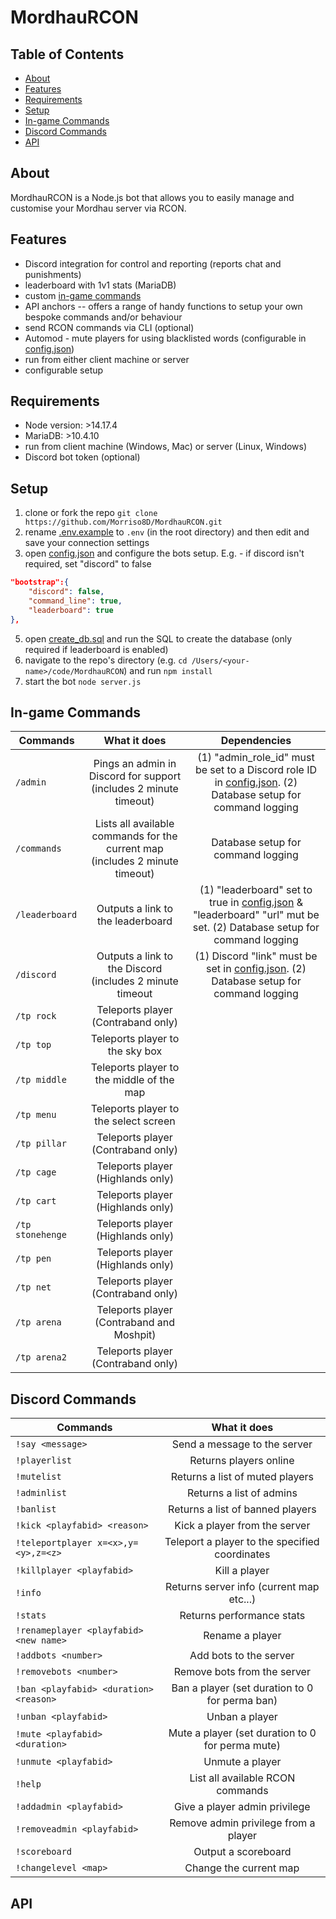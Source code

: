 # MordhauRCON

## Table of Contents
* [About](#about)
* [Features](#features)
* [Requirements](#requirements)
* [Setup](#setup)
* [In-game Commands](#in-game-commands)
* [Discord Commands](#discord-commands)
* [API](#api)

## About
MordhauRCON is a Node.js bot that allows you to easily manage and customise your Mordhau server via RCON.

## Features
* Discord integration for control and reporting (reports chat and punishments)
* leaderboard with 1v1 stats (MariaDB)
* custom [in-game commands](#in-game-commands)
* API anchors -- offers a range of handy functions to setup your own bespoke commands and/or behaviour
* send RCON commands via CLI (optional)
* Automod - mute players for using blacklisted words (configurable in [config.json](/config.json))
* run from either client machine or server
* configurable setup

## Requirements
* Node version: >14.17.4
* MariaDB: >10.4.10
* run from client machine (Windows, Mac) or server (Linux, Windows)
* Discord bot token (optional)

## Setup
1. clone or fork the repo ``git clone https://github.com/Morriso8D/MordhauRCON.git``
2. rename [.env.example](/.env.example) to ``.env`` (in the root directory) and then edit and save your connection settings
3. open [config.json](/config.json) and configure the bots setup. E.g. - if discord isn't required, set "discord" to false
```json 
"bootstrap":{
    "discord": false,
    "command_line": true,
    "leaderboard": true
},
```
5. open [create_db.sql](/setup/create_db.sql) and run the SQL to create the database (only required if leaderboard is enabled)
6. navigate to the repo's directory (e.g. ``cd /Users/<your-name>/code/MordhauRCON``) and run ``npm install``
7. start the bot ``node server.js``

## In-game Commands
| Commands             | What it does                                                                 | Dependencies |
| -------------------- |:----------------------------------------------------------------------------:|:------------:|
| ```/admin```         | Pings an admin in Discord for support (includes 2 minute timeout)            |(1) "admin_role_id" must be set to a Discord role ID in [config.json](/config.json). (2) Database setup for command logging
| ```/commands```      | Lists all available commands for the current map (includes 2 minute timeout) | Database setup for command logging
|```/leaderboard```    | Outputs a link to the leaderboard                                            | (1) "leaderboard" set to true in [config.json](/config.json) & "leaderboard" "url" mut be set. (2) Database setup for command logging
|```/discord```        | Outputs a link to the Discord (includes 2 minute timeout                     | (1) Discord "link" must be set in [config.json](/config.json). (2) Database setup for command logging
|```/tp rock```        | Teleports player (Contraband only)                                           |
|```/tp top```         | Teleports player to the sky box                                              |
|```/tp middle```      | Teleports player to the middle of the map                                    |
|```/tp menu```        | Teleports player to the select screen                                        |
|```/tp pillar```      | Teleports player (Contraband only)                                           |
|```/tp cage```        | Teleports player (Highlands only)                                            |
|```/tp cart```        | Teleports player (Highlands only)                                            |
|```/tp stonehenge```  | Teleports player (Highlands only)                                            |
|```/tp pen```         | Teleports player (Highlands only)                                            |
|```/tp net```         | Teleports player (Contraband only)                                           |
|```/tp arena```       | Teleports player (Contraband and Moshpit)                                    |
|```/tp arena2```      | Teleports player (Contraband only)                                           |

## Discord Commands
| Commands                              | What it does                                                                   |
| --------------------------------------|:------------------------------------------------------------------------------:|
|```!say <message>```                   | Send a message to the server                                                   |
|```!playerlist```                      | Returns players online                                                         |
|```!mutelist```                        | Returns a list of muted players                                                |
|```!adminlist```                       | Returns a list of admins                                                       |
|```!banlist```                         | Returns a list of banned players                                               |
|```!kick <playfabid> <reason>```       | Kick a player from the server                                                  |
|```!teleportplayer x=<x>,y=<y>,z=<z>```| Teleport a player to the specified coordinates                                 |
|```!killplayer <playfabid>```          | Kill a player                                                                  |
|```!info```                            | Returns server info (current map etc...)                                       |
|```!stats```                           | Returns performance stats                                                      |
|```!renameplayer <playfabid> <new name>```             | Rename a player                                                |
|```!addbots <number>```                                | Add bots to the server                                         |
|```!removebots <number>```                             | Remove bots from the server                                    |
|```!ban <playfabid> <duration> <reason>```             | Ban a player (set duration to 0 for perma ban)                 |
|```!unban <playfabid>```                               | Unban a player                                                 |
|```!mute <playfabid> <duration>```                     | Mute a player (set duration to 0 for perma mute)               |
|```!unmute <playfabid>```                              | Unmute a player                                                |
|```!help```                                            | List all available RCON commands                               |
|```!addadmin <playfabid>```                            | Give a player admin privilege                                  |
|```!removeadmin <playfabid>```                         | Remove admin privilege from a player                           |
|```!scoreboard```                                      | Output a scoreboard                                            |
|```!changelevel <map>```                               | Change the current map                                         |

## API
